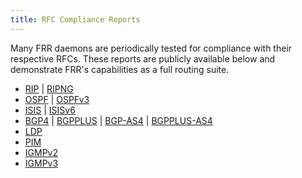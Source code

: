 ```yaml
---
title: RFC Compliance Reports
---
```


Many FRR daemons are periodically tested for compliance with their respective
RFCs. These reports are publicly available below and demonstrate FRR's
capabilities as a full routing suite.

- [RIP](/test-results/RIP_extended_results.pdf) |
  [RIPNG](/test-results/RIPNG_extended_results.pdf)
- [OSPF](/test-results/OSPF_extended_results.pdf) |
  [OSPFv3](/test-results/OSPFV3_extended_results.pdf)
- [ISIS](/test-results/ISIS_extended_results.pdf) |
  [ISISv6](/test-results/ISISV6_extended_results.pdf)
- [BGP4](/test-results/BGP4_extended_results.pdf) |
  [BGPPLUS](/test-results/BGPPLUS_extended_results.pdf) |
  [BGP-AS4](/test-results/BGP-AS4_extended_results.pdf) |
  [BGPPLUS-AS4](/test-results/BGP-AS4_extended_results.pdf)
- [LDP](/test-results/LDP_extended_results.pdf)
- [PIM](/test-results/PIM_extended_results.pdf)
- [IGMPv2](/test-results/IGMPv2_extended_results.pdf)
- [IGMPv3](/test-results/IGMPv3_extended_results.pdf)
